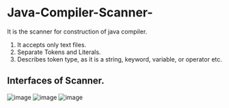 # Java-Compiler-Scanner-
It is the scanner for construction of java compiler. 

1. It accepts only text files.
2. Separate Tokens and Literals. 
3. Describes token type, as it is a string, keyword, variable, or operator etc. 

## Interfaces of Scanner.
![image](https://user-images.githubusercontent.com/98084187/166958787-e39e29e7-affd-4fe1-8faf-1b54792799e4.png)
![image](https://user-images.githubusercontent.com/98084187/166959743-c8979cb5-b1dd-433f-9ebe-0ec1dd1e1431.png)
![image](https://user-images.githubusercontent.com/98084187/166959785-f21e8888-faee-4a43-9d5b-a02c952ac961.png)


